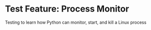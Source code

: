 # Test Feature: Process Monitor

Testing to learn how Python can monitor, start, and kill a Linux process
